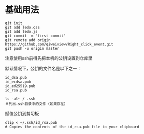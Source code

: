 # 基础用法
```
git init
git add ledo.css
git add ledo.js
git commit -m "first commit"
git remote add origin https://github.com/qiweiview/Right_click_event.git
git push -u origin master
```
注意使用ssh前得先把本机的公钥设置到仓库里

默认情况下，公钥的文件名是以下之一：
```
id_dsa.pub
id_ecdsa.pub
id_ed25519.pub
id_rsa.pub
```
```
ls -al~ / .ssh  
＃列出.ssh目录中的文件（如果存在）
```
赋值公钥到剪切板
```
clip < ~/.ssh/id_rsa.pub
# Copies the contents of the id_rsa.pub file to your clipboard
```
